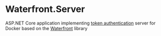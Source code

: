 # Waterfront.Server

ASP.NET Core application implementing [token authentication][docker-token-authentication] server for Docker
based on the [Waterfront][waterfront] library

[docker-token-authentication]: https://docs.docker.com/registry/spec/auth/token/
[waterfront]: https://github.com/Waterfront-NET/Waterfront
